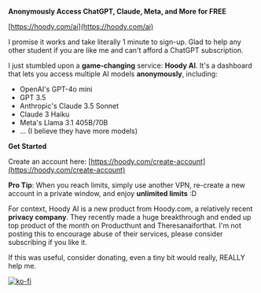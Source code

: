 
**Anonymously Access ChatGPT, Claude, Meta, and More for FREE**

[https://hoody.com/ai](https://hoody.com/ai)

I promise it works and take literally 1 minute to sign-up. Glad to help any other student if you are like me and can't afford a ChatGPT subscription.

I just stumbled upon a **game-changing** service: **Hoody AI**. It's a dashboard that lets you access multiple AI models **anonymously**, including:

* OpenAI's GPT-4o mini
* GPT 3.5
* Anthropic's Claude 3.5 Sonnet 
* Claude 3 Haiku
* Meta's Llama 3.1 405B/70B
* ... (I believe they have more models)

**Get Started**

Create an account here: [https://hoody.com/create-account](https://hoody.com/create-account)

**Pro Tip**: When you reach limits, simply use another VPN, re-create a new account in a private window, and enjoy **unlimited limits** :D

For context, Hoody AI is a new product from Hoody.com, a relatively recent **privacy company**. They recently made a huge breakthrough and ended up top product of the month on Producthunt and Theresanaiforthat.
I'm not posting this to encourage abuse of their services, please consider subscribing if you like it. 

If this was useful, consider donating, even a tiny bit would really, REALLY help me.

[![ko-fi](https://www.ko-fi.com/img/githubbutton_sm.svg)](https://ko-fi.com/D1D7YARD)
